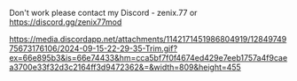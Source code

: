 Don't work please contact my Discord - zenix.77 or https://discord.gg/zenix77mod

https://media.discordapp.net/attachments/1142171451986804919/1284974975673176106/2024-09-15-22-29-35-Trim.gif?ex=66e895b3&is=66e74433&hm=cca5bf7f0f4674ed429e7eeb1757a4f9caea3700e33f32d3c2164ff3d9472362&=&width=809&height=455
